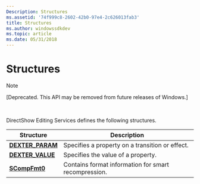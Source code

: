 ```yaml
---
Description: Structures
ms.assetid: '74f999c8-2602-42b0-97e4-2c626013fab3'
title: Structures
ms.author: windowssdkdev
ms.topic: article
ms.date: 05/31/2018
---
```


# Structures

> [!Note]  
> \[Deprecated. This API may be removed from future releases of Windows.\]

 

DirectShow Editing Services defines the following structures.



| Structure                             | Description                                          |
|---------------------------------------|------------------------------------------------------|
| [**DEXTER\_PARAM**](dexter-param.md) | Specifies a property on a transition or effect.      |
| [**DEXTER\_VALUE**](dexter-value.md) | Specifies the value of a property.                   |
| [**SCompFmt0**](scompfmt0.md)        | Contains format information for smart recompression. |



 

 

 



